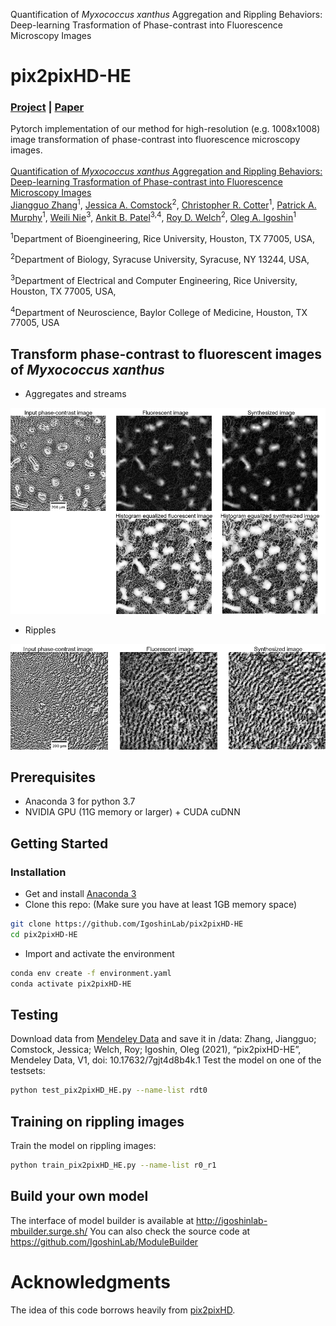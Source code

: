 Quantification of *Myxococcus xanthus* Aggregation and Rippling Behaviors: Deep-learning Trasformation of Phase-contrast into Fluorescence Microscopy Images

# pix2pixHD-HE
### [Project](https://github.com/IgoshinLab/pix2pixHD-HE/) | [Paper]() <br>
Pytorch implementation of our method for high-resolution (e.g. 1008x1008) image transformation of phase-contrast into fluorescence microscopy images. <br><br>
[Quantification of *Myxococcus xanthus* Aggregation and Rippling Behaviors: Deep-learning Trasformation of Phase-contrast into Fluorescence Microscopy Images](https://github.com/IgoshinLab/pix2pixHD-HE/)  
 [Jiangguo Zhang](https://JiangguoZhang.github.io/)<sup>1</sup>, [Jessica A. Comstock](https://thecollege.syr.edu/people/graduate-students/comstock-jessica/)<sup>2</sup>, [Christopher R. Cotter](https://shimkets.uga.edu/who/cotter)<sup>1</sup>, [Patrick A. Murphy](https://igoshin.rice.edu/people.html)<sup>1</sup>, [Weili Nie](https://weilinie.github.io/)<sup>3</sup>, [Ankit B. Patel](https://ankitlab.co/)<sup>3,4</sup>, [Roy D. Welch](http://www.welchlab.net/)<sup>2</sup>, [Oleg A. Igoshin](https://igoshin.rice.edu/index.html)<sup>1</sup> 

 <sup>1</sup>Department of Bioengineering, Rice University, Houston, TX 77005, USA,
 
 <sup>2</sup>Department of Biology, Syracuse University, Syracuse, NY 13244, USA,
 
 <sup>3</sup>Department of Electrical and Computer Engineering, Rice University, Houston, TX 77005, USA,
 
 <sup>4</sup>Department of Neuroscience, Baylor College of Medicine, Houston, TX 77005, USA

## Transform phase-contrast to fluorescent images of *Myxococcus xanthus*
- Aggregates and streams
<p align='left'>
  <img title="aggregates and streams" src='imgs/img1.png' width='800'/>
</p>

- Ripples
<p align='left'>
  <img title="ripples" src='imgs/img2.png' width='780'/>
</p>

## Prerequisites
- Anaconda 3 for python 3.7
- NVIDIA GPU (11G memory or larger) + CUDA cuDNN

## Getting Started
### Installation
- Get and install [Anaconda 3](https://www.anaconda.com/products/individual)
- Clone this repo: (Make sure you have at least 1GB memory space)
```bash
git clone https://github.com/IgoshinLab/pix2pixHD-HE
cd pix2pixHD-HE
```
- Import and activate the environment
```bash
conda env create -f environment.yaml
conda activate pix2pixHD-HE
```
## Testing
  Download data from [Mendeley Data](https://data.mendeley.com/datasets/7gjt4d8b4k/1) and save it in /data: 
  Zhang, Jiangguo; Comstock, Jessica; Welch, Roy; Igoshin, Oleg (2021), “pix2pixHD-HE”, Mendeley Data, V1, doi: 10.17632/7gjt4d8b4k.1
  Test the model on one of the testsets:

```bash
python test_pix2pixHD_HE.py --name-list rdt0
```

## Training on rippling images
 Train the model on rippling images:
```bash
python train_pix2pixHD_HE.py --name-list r0_r1
```

## Build your own model
The interface of model builder is available at http://igoshinlab-mbuilder.surge.sh/
You can also check the source code at https://github.com/IgoshinLab/ModuleBuilder

# Acknowledgments
The idea of this code borrows heavily from [pix2pixHD](https://github.com/NVIDIA/pix2pixHD/).





